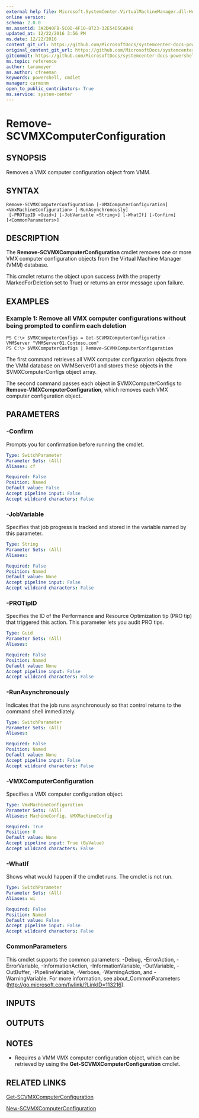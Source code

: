 ```yaml
---
external help file: Microsoft.SystemCenter.VirtualMachineManager.dll-Help.xml
online version: 
schema: 2.0.0
ms.assetid: 3A2D40FB-5C0D-4F10-8723-32E54D5CA040
updated_at: 12/22/2016 3:56 PM
ms.date: 12/22/2016
content_git_url: https://github.com/MicrosoftDocs/systemcenter-docs-powershell/blob/master/systemcenter-cmdlets/SystemCenter2016/VirtualMachineManager/vlatest/Remove-SCVMXComputerConfiguration.md
original_content_git_url: https://github.com/MicrosoftDocs/systemcenter-docs-powershell/blob/master/systemcenter-cmdlets/SystemCenter2016/VirtualMachineManager/vlatest/Remove-SCVMXComputerConfiguration.md
gitcommit: https://github.com/MicrosoftDocs/systemcenter-docs-powershell/blob/96e5647587661652225fbdd2c797cd4d59d542bc/systemcenter-cmdlets/SystemCenter2016/VirtualMachineManager/vlatest/Remove-SCVMXComputerConfiguration.md
ms.topic: reference
author: tarameyer
ms.author: cfreeman
keywords: powershell, cmdlet
manager: carmonm
open_to_public_contributors: True
ms.service: system-center
---
```


# Remove-SCVMXComputerConfiguration

## SYNOPSIS
Removes a VMX computer configuration object from VMM.

## SYNTAX

```
Remove-SCVMXComputerConfiguration [-VMXComputerConfiguration] <VmxMachineConfiguration> [-RunAsynchronously]
 [-PROTipID <Guid>] [-JobVariable <String>] [-WhatIf] [-Confirm] [<CommonParameters>]
```

## DESCRIPTION
The **Remove-SCVMXComputerConfiguration** cmdlet removes one or more VMX computer configuration objects from the Virtual Machine Manager (VMM) database.

This cmdlet returns the object upon success (with the property MarkedForDeletion set to True) or returns an error message upon failure.

## EXAMPLES

### Example 1: Remove all VMX computer configurations without being prompted to confirm each deletion
```
PS C:\> $VMXComputerConfigs = Get-SCVMXComputerConfiguration -VMMServer "VMMServer01.Contoso.com"
PS C:\> $VMXComputerConfigs | Remove-SCVMXComputerConfiguration
```

The first command retrieves all VMX computer configuration objects from the VMM database on VMMServer01 and stores these objects in the $VMXComputerConfigs object array.

The second command passes each object in $VMXComputerConfigs to **Remove-VMXComputerConfiguration**, which removes each VMX computer configuration object.

## PARAMETERS

### -Confirm
Prompts you for confirmation before running the cmdlet.

```yaml
Type: SwitchParameter
Parameter Sets: (All)
Aliases: cf

Required: False
Position: Named
Default value: False
Accept pipeline input: False
Accept wildcard characters: False
```

### -JobVariable
Specifies that job progress is tracked and stored in the variable named by this parameter.

```yaml
Type: String
Parameter Sets: (All)
Aliases: 

Required: False
Position: Named
Default value: None
Accept pipeline input: False
Accept wildcard characters: False
```

### -PROTipID
Specifies the ID of the Performance and Resource Optimization tip (PRO tip) that triggered this action.
This parameter lets you audit PRO tips.

```yaml
Type: Guid
Parameter Sets: (All)
Aliases: 

Required: False
Position: Named
Default value: None
Accept pipeline input: False
Accept wildcard characters: False
```

### -RunAsynchronously
Indicates that the job runs asynchronously so that control returns to the command shell immediately.

```yaml
Type: SwitchParameter
Parameter Sets: (All)
Aliases: 

Required: False
Position: Named
Default value: None
Accept pipeline input: False
Accept wildcard characters: False
```

### -VMXComputerConfiguration
Specifies a VMX computer configuration object.

```yaml
Type: VmxMachineConfiguration
Parameter Sets: (All)
Aliases: MachineConfig, VMXMachineConfig

Required: True
Position: 0
Default value: None
Accept pipeline input: True (ByValue)
Accept wildcard characters: False
```

### -WhatIf
Shows what would happen if the cmdlet runs.
The cmdlet is not run.

```yaml
Type: SwitchParameter
Parameter Sets: (All)
Aliases: wi

Required: False
Position: Named
Default value: False
Accept pipeline input: False
Accept wildcard characters: False
```

### CommonParameters
This cmdlet supports the common parameters: -Debug, -ErrorAction, -ErrorVariable, -InformationAction, -InformationVariable, -OutVariable, -OutBuffer, -PipelineVariable, -Verbose, -WarningAction, and -WarningVariable. For more information, see about_CommonParameters (http://go.microsoft.com/fwlink/?LinkID=113216).

## INPUTS

## OUTPUTS

## NOTES
* Requires a VMM VMX computer configuration object, which can be retrieved by using the **Get-SCVMXComputerConfiguration** cmdlet.

## RELATED LINKS

[Get-SCVMXComputerConfiguration](xref:SystemCenter2016/VirtualMachineManager/vlatest/Get-SCVMXComputerConfiguration.md)

[New-SCVMXComputerConfiguration](xref:SystemCenter2016/VirtualMachineManager/vlatest/New-SCVMXComputerConfiguration.md)

